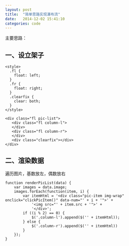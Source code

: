 ```yaml
---
layout: post
title:  "简单思路实现瀑布流"
date:   2014-12-02 15:41:10
categories: code
---
```


主要思路：



一、设立架子
----------
    <style>
      .fl {
        float: left;
      }
      .fr {
        float: right;
      }
      .clearfix {
        clear: both;
      }
    </style>

    <div class="fl pic-list">
       <div class="fl column-l">
       </div>
       <div class="fl column-r">
       </div>
       <div class="clearfix"></div>
    </div>


二、渲染数据
----------

遍历图片，基数放左，偶数放右

    function renderPicList(data) {
        var images = data.image;
        images.forEach(function(item, i) {
            var itemHtml = '<div class="pic-item img-wrap" onclick="clickPicItem()" data-num="' + i + '">' +
                '<img src="' + item.src + '">' +
                '</div>';
            if ((i % 2) == 0) {
                $('.column-l').append($('' + itemHtml));
            } else {
                $('.column-r').append($('' + itemHtml))
            }
        });
    }